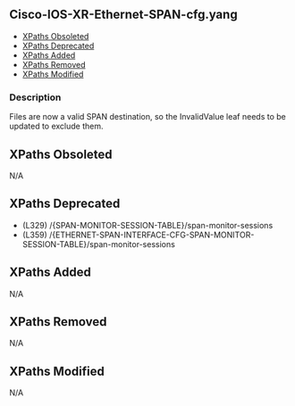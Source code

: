 ## Cisco-IOS-XR-Ethernet-SPAN-cfg.yang

- [XPaths Obsoleted](#xpaths-obsoleted)
- [XPaths Deprecated](#xpaths-deprecated)
- [XPaths Added](#xpaths-added)
- [XPaths Removed](#xpaths-removed)
- [XPaths Modified](#xpaths-modified)

### Description

Files are now a valid SPAN destination, so the InvalidValue leaf needs to be updated to exclude them.

## XPaths Obsoleted

N/A

## XPaths Deprecated

- (L329)	/{SPAN-MONITOR-SESSION-TABLE}/span-monitor-sessions
- (L359)	/{ETHERNET-SPAN-INTERFACE-CFG-SPAN-MONITOR-SESSION-TABLE}/span-monitor-sessions

## XPaths Added

N/A

## XPaths Removed

N/A

## XPaths Modified

N/A

